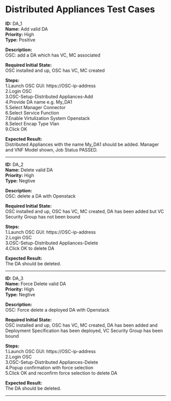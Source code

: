 # Distributed Appliances Test Cases

**ID:** DA_1  
**Name:** Add valid DA  
**Priority:** High  
**Type:** Positive  

**Description:**  
OSC: add a DA which has VC, MC associated

**Required Initial State:**  
OSC installed and up, OSC has VC, MC created

**Steps:**  
1.Launch OSC GUI: https://OSC-ip-address  
2.Login OSC  
3.OSC-Setup-Distributed Appliances-Add  
4.Provide DA name e.g. My_DA1  
5.Select Manager Connector  
6.Select Service Function  
7.Enable Virtulization System Openstack  
8.Select Encap Type Vlan  
9.Click OK  

**Expected Result:**  
Distributed Appliances with the name My_DA1 should be added. Manager and VNF Model shown, Job Status PASSED.

****

**ID:** DA_2  
**Name:** Delete valid DA  
**Priority:** High  
**Type:** Negtive  

**Description:**  
OSC: delete a DA with Openstack

**Required Initial State:**  
OSC installed and up, OSC has VC, MC created, DA has been added but VC Security Group has not been bound  

**Steps:**   
1.Launch OSC GUI: https://OSC-ip-address  
2.Login OSC  
3.OSC-Setup-Distributed Appliances-Delete  
4.Click OK to delete DA  

**Expected Result:**  
The DA should be deleted.

****

**ID:** DA_3  
**Name:** Force Delete valid DA  
**Priority:** High  
**Type:** Negtive  

**Description:**  
OSC: Force delete a deployed DA with Openstack

**Required Initial State:**  
OSC installed and up, OSC has VC, MC created, DA has been added and Deployment Specification has been deployed, VC Security Group has been bound 

**Steps:**    
1.Launch OSC GUI: https://OSC-ip-address  
2.Login OSC  
3.OSC-Setup-Distributed Appliances-Delete  
4.Popup confirmation with force selection  
5.Click OK and reconfirm force selection to delete DA  

**Expected Result:**  
The DA should be deleted.

****
